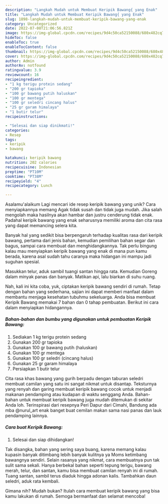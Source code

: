 ```yaml
---
description: "Langkah Mudah untuk Membuat Keripik Bawang{ yang Enak"
title: "Langkah Mudah untuk Membuat Keripik Bawang{ yang Enak"
slug: 1898-langkah-mudah-untuk-membuat-keripik-bawang-yang-enak
category: Uncategorized
date: 2022-07-08T21:06:56.821Z
image: https://img-global.cpcdn.com/recipes/9d4c50ca52150088/680x482cq70/keripik-bawang-foto-resep-utama.jpg
hideToc: false
enableToc: true
enableTocContent: false
thumbnail: https://img-global.cpcdn.com/recipes/9d4c50ca52150088/680x482cq70/keripik-bawang-foto-resep-utama.jpg
cover: https://img-global.cpcdn.com/recipes/9d4c50ca52150088/680x482cq70/keripik-bawang-foto-resep-utama.jpg
author: Admin
authorAv: notfound
ratingvalue: 3.9
reviewcount: 16
recipeingredient:
- "1 kg terigu protein sedang"
- "200 gr tapioka"
- "100 gr bawang putih haluskan"
- "100 gr mentega"
- "100 gr seledri cincang halus"
- "25 gr garam himalaya"
- "1 butir telur"
recipeinstructions:

- "Selesai dan siap dinikmati!"
categories:
- Resep
tags:
- keripik
- bawang

katakunci: keripik bawang 
nutrition: 202 calories
recipecuisine: Indonesian
preptime: "PT10M"
cooktime: "PT38M"
recipeyield: "4"
recipecategory: Lunch

---
```



Asalamu'alaikum Lagi mencari ide resep keripik bawang yang unik? Cara menyiapkannya memang Agak tidak susah dan tidak juga mudah. Jika salah mengolah maka hasilnya akan hambar dan justru cenderung tidak enak. Padahal keripik bawang yang enak seharusnya memiliki aroma dan cita rasa yang dapat memancing selera kita.


Banyak hal yang sedikit bisa berpengaruh terhadap kualitas rasa dari keripik bawang, pertama dari jenis bahan, kemudian pemilihan bahan segar dan bagus, sampai cara membuat dan menghidangkannya. Tak perlu bingung kalau mau menyiapkan keripik bawang yang enak di mana pun kamu berada, karena asal sudah tahu caranya maka hidangan ini mampu jadi suguhan spesial.

Masukkan telur, aduk sambil tuangi santan hingga rata. Kemudian Goreng dalam minyak panas dan banyak. Matikan api, lalu biarkan di suhu ruang.


Nah, kali ini kita coba, yuk, ciptakan keripik bawang sendiri di rumah. Tetap dengan bahan yang sederhana, sajian ini dapat memberi manfaat dalam membantu menjaga kesehatan tubuhmu sekeluarga. Anda bisa membuat Keripik Bawang memakai 7 bahan dan 0 tahap pembuatan. Berikut ini cara dalam menyiapkan hidangannya.

<!--inarticleads1-->

##### Bahan-bahan dan bumbu yang digunakan untuk pembuatan Keripik Bawang:

1. Sediakan 1 kg terigu protein sedang
1. Gunakan 200 gr tapioka
1. Gunakan 100 gr bawang putih (haluskan)
1. Gunakan 100 gr mentega
1. Gunakan 100 gr seledri (cincang halus)
1. Gunakan 25 gr garam himalaya
1. Persiapkan 1 butir telur


Cita rasa khas bawang yang gurih berpadu dengan taburan seledri membuat camilan yang satu ini sangat nikmat untuk disantap. Teksturnya yang renyah dan garing membuat keripik bawang cocok untuk menjadi makanan pendamping atau kudapan di waktu senggang Anda. Bahan-bahan untuk membuat keripik bawang juga mudah ditemukan di sekitar Anda loh. Terinspirasi dari resepnya Peri Dapur dari Cimahi, Bandung ada mba @nurul_art enak banget buat cemilan makan sama nasi panas dan lauk pendamping lainnya. 

<!--inarticleads2-->

##### Cara buat Keripik Bawang:


1. Selesai dan siap dihidangkan!

Tak disangka, bahan yang sering saya buang, karena memang kalau kupasin banyak ditimbang lebih banyak kulitnya ya Moms ketimbang bawangnya sendiri. Selain rasanya yang nikmat, cara membuatnya pun tak sulit sama sekali. Hanya berbekal bahan seperti tepung terigu, bawang merah, telur, dan santan, kamu bisa membuat camilan renyah ini di rumah. Tuang santan, sambil terus diaduk hingga adonan kalis. Tambahkan daun seledri, aduk rata kembali. 

Gimana nih? Mudah bukan? Itulah cara membuat keripik bawang yang bisa kamu lakukan di rumah. Semoga bermanfaat dan selamat mencoba!
